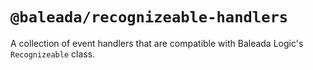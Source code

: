 # `@baleada/recognizeable-handlers`

A collection of event handlers that are compatible with Baleada Logic's `Recognizeable` class.
